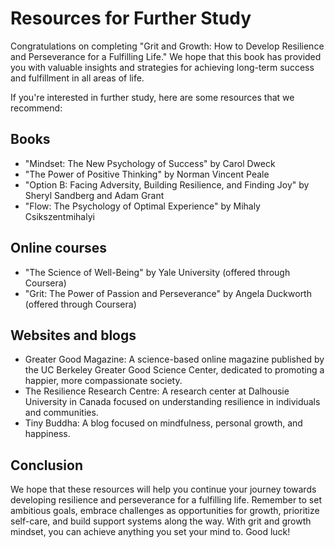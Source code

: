 Resources for Further Study
=================================================

Congratulations on completing "Grit and Growth: How to Develop Resilience and Perseverance for a Fulfilling Life." We hope that this book has provided you with valuable insights and strategies for achieving long-term success and fulfillment in all areas of life.

If you're interested in further study, here are some resources that we recommend:

Books
-----

* "Mindset: The New Psychology of Success" by Carol Dweck
* "The Power of Positive Thinking" by Norman Vincent Peale
* "Option B: Facing Adversity, Building Resilience, and Finding Joy" by Sheryl Sandberg and Adam Grant
* "Flow: The Psychology of Optimal Experience" by Mihaly Csikszentmihalyi

Online courses
--------------

* "The Science of Well-Being" by Yale University (offered through Coursera)
* "Grit: The Power of Passion and Perseverance" by Angela Duckworth (offered through Coursera)

Websites and blogs
------------------

* Greater Good Magazine: A science-based online magazine published by the UC Berkeley Greater Good Science Center, dedicated to promoting a happier, more compassionate society.
* The Resilience Research Centre: A research center at Dalhousie University in Canada focused on understanding resilience in individuals and communities.
* Tiny Buddha: A blog focused on mindfulness, personal growth, and happiness.

Conclusion
----------

We hope that these resources will help you continue your journey towards developing resilience and perseverance for a fulfilling life. Remember to set ambitious goals, embrace challenges as opportunities for growth, prioritize self-care, and build support systems along the way. With grit and growth mindset, you can achieve anything you set your mind to. Good luck!
